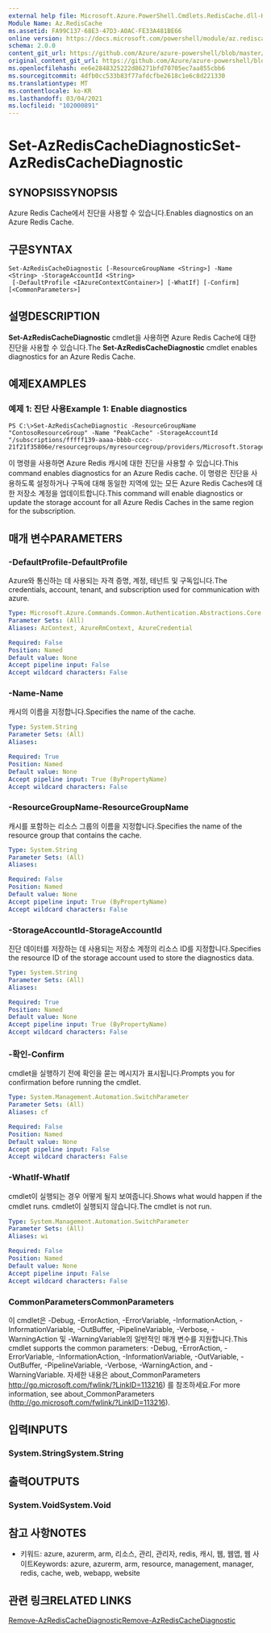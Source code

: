 ```yaml
---
external help file: Microsoft.Azure.PowerShell.Cmdlets.RedisCache.dll-Help.xml
Module Name: Az.RedisCache
ms.assetid: FA99C137-68E3-47D3-A0AC-FE33A481BE66
online version: https://docs.microsoft.com/powershell/module/az.rediscache/set-azrediscachediagnostic
schema: 2.0.0
content_git_url: https://github.com/Azure/azure-powershell/blob/master/src/RedisCache/RedisCache/help/Set-AzRedisCacheDiagnostic.md
original_content_git_url: https://github.com/Azure/azure-powershell/blob/master/src/RedisCache/RedisCache/help/Set-AzRedisCacheDiagnostic.md
ms.openlocfilehash: ee6e2848325222d86271bfd70705ec7aa855cbb6
ms.sourcegitcommit: 4dfb0cc533b83f77afdcfbe2618c1e6c8d221330
ms.translationtype: MT
ms.contentlocale: ko-KR
ms.lasthandoff: 03/04/2021
ms.locfileid: "102000891"
---
```

# <span data-ttu-id="efd56-101">Set-AzRedisCacheDiagnostic</span><span class="sxs-lookup"><span data-stu-id="efd56-101">Set-AzRedisCacheDiagnostic</span></span>

## <span data-ttu-id="efd56-102">SYNOPSIS</span><span class="sxs-lookup"><span data-stu-id="efd56-102">SYNOPSIS</span></span>
<span data-ttu-id="efd56-103">Azure Redis Cache에서 진단을 사용할 수 있습니다.</span><span class="sxs-lookup"><span data-stu-id="efd56-103">Enables diagnostics on an Azure Redis Cache.</span></span>

## <span data-ttu-id="efd56-104">구문</span><span class="sxs-lookup"><span data-stu-id="efd56-104">SYNTAX</span></span>

```
Set-AzRedisCacheDiagnostic [-ResourceGroupName <String>] -Name <String> -StorageAccountId <String>
 [-DefaultProfile <IAzureContextContainer>] [-WhatIf] [-Confirm] [<CommonParameters>]
```

## <span data-ttu-id="efd56-105">설명</span><span class="sxs-lookup"><span data-stu-id="efd56-105">DESCRIPTION</span></span>
<span data-ttu-id="efd56-106">**Set-AzRedisCacheDiagnostic** cmdlet을 사용하면 Azure Redis Cache에 대한 진단을 사용할 수 있습니다.</span><span class="sxs-lookup"><span data-stu-id="efd56-106">The **Set-AzRedisCacheDiagnostic** cmdlet enables diagnostics for an Azure Redis Cache.</span></span>

## <span data-ttu-id="efd56-107">예제</span><span class="sxs-lookup"><span data-stu-id="efd56-107">EXAMPLES</span></span>

### <span data-ttu-id="efd56-108">예제 1: 진단 사용</span><span class="sxs-lookup"><span data-stu-id="efd56-108">Example 1: Enable diagnostics</span></span>
```
PS C:\>Set-AzRedisCacheDiagnostic -ResourceGroupName "ContosoResourceGroup" -Name "PeakCache" -StorageAccountId "/subscriptions/fffff139-aaaa-bbbb-cccc-21f21f35806e/resourcegroups/myresourcegroup/providers/Microsoft.Storage/storageAccounts/mystorageaccount"
```

<span data-ttu-id="efd56-109">이 명령을 사용하면 Azure Redis 캐시에 대한 진단을 사용할 수 있습니다.</span><span class="sxs-lookup"><span data-stu-id="efd56-109">This command enables diagnostics for an Azure Redis cache.</span></span>
<span data-ttu-id="efd56-110">이 명령은 진단을 사용하도록 설정하거나 구독에 대해 동일한 지역에 있는 모든 Azure Redis Caches에 대한 저장소 계정을 업데이트합니다.</span><span class="sxs-lookup"><span data-stu-id="efd56-110">This command will enable diagnostics or update the storage account for all Azure Redis Caches in the same region for the subscription.</span></span>

## <span data-ttu-id="efd56-111">매개 변수</span><span class="sxs-lookup"><span data-stu-id="efd56-111">PARAMETERS</span></span>

### <span data-ttu-id="efd56-112">-DefaultProfile</span><span class="sxs-lookup"><span data-stu-id="efd56-112">-DefaultProfile</span></span>
<span data-ttu-id="efd56-113">Azure와 통신하는 데 사용되는 자격 증명, 계정, 테넌트 및 구독입니다.</span><span class="sxs-lookup"><span data-stu-id="efd56-113">The credentials, account, tenant, and subscription used for communication with azure.</span></span>

```yaml
Type: Microsoft.Azure.Commands.Common.Authentication.Abstractions.Core.IAzureContextContainer
Parameter Sets: (All)
Aliases: AzContext, AzureRmContext, AzureCredential

Required: False
Position: Named
Default value: None
Accept pipeline input: False
Accept wildcard characters: False
```

### <span data-ttu-id="efd56-114">-Name</span><span class="sxs-lookup"><span data-stu-id="efd56-114">-Name</span></span>
<span data-ttu-id="efd56-115">캐시의 이름을 지정합니다.</span><span class="sxs-lookup"><span data-stu-id="efd56-115">Specifies the name of the cache.</span></span>

```yaml
Type: System.String
Parameter Sets: (All)
Aliases:

Required: True
Position: Named
Default value: None
Accept pipeline input: True (ByPropertyName)
Accept wildcard characters: False
```

### <span data-ttu-id="efd56-116">-ResourceGroupName</span><span class="sxs-lookup"><span data-stu-id="efd56-116">-ResourceGroupName</span></span>
<span data-ttu-id="efd56-117">캐시를 포함하는 리소스 그룹의 이름을 지정합니다.</span><span class="sxs-lookup"><span data-stu-id="efd56-117">Specifies the name of the resource group that contains the cache.</span></span>

```yaml
Type: System.String
Parameter Sets: (All)
Aliases:

Required: False
Position: Named
Default value: None
Accept pipeline input: True (ByPropertyName)
Accept wildcard characters: False
```

### <span data-ttu-id="efd56-118">-StorageAccountId</span><span class="sxs-lookup"><span data-stu-id="efd56-118">-StorageAccountId</span></span>
<span data-ttu-id="efd56-119">진단 데이터를 저장하는 데 사용되는 저장소 계정의 리소스 ID를 지정합니다.</span><span class="sxs-lookup"><span data-stu-id="efd56-119">Specifies the resource ID of the storage account used to store the diagnostics data.</span></span>

```yaml
Type: System.String
Parameter Sets: (All)
Aliases:

Required: True
Position: Named
Default value: None
Accept pipeline input: True (ByPropertyName)
Accept wildcard characters: False
```

### <span data-ttu-id="efd56-120">-확인</span><span class="sxs-lookup"><span data-stu-id="efd56-120">-Confirm</span></span>
<span data-ttu-id="efd56-121">cmdlet을 실행하기 전에 확인을 묻는 메시지가 표시됩니다.</span><span class="sxs-lookup"><span data-stu-id="efd56-121">Prompts you for confirmation before running the cmdlet.</span></span>

```yaml
Type: System.Management.Automation.SwitchParameter
Parameter Sets: (All)
Aliases: cf

Required: False
Position: Named
Default value: None
Accept pipeline input: False
Accept wildcard characters: False
```

### <span data-ttu-id="efd56-122">-WhatIf</span><span class="sxs-lookup"><span data-stu-id="efd56-122">-WhatIf</span></span>
<span data-ttu-id="efd56-123">cmdlet이 실행되는 경우 어떻게 될지 보여줍니다.</span><span class="sxs-lookup"><span data-stu-id="efd56-123">Shows what would happen if the cmdlet runs.</span></span> <span data-ttu-id="efd56-124">cmdlet이 실행되지 않습니다.</span><span class="sxs-lookup"><span data-stu-id="efd56-124">The cmdlet is not run.</span></span>

```yaml
Type: System.Management.Automation.SwitchParameter
Parameter Sets: (All)
Aliases: wi

Required: False
Position: Named
Default value: None
Accept pipeline input: False
Accept wildcard characters: False
```

### <span data-ttu-id="efd56-125">CommonParameters</span><span class="sxs-lookup"><span data-stu-id="efd56-125">CommonParameters</span></span>
<span data-ttu-id="efd56-126">이 cmdlet은 -Debug, -ErrorAction, -ErrorVariable, -InformationAction, -InformationVariable, -OutBuffer, -PipelineVariable, -Verbose, -WarningAction 및 -WarningVariable의 일반적인 매개 변수를 지원합니다.</span><span class="sxs-lookup"><span data-stu-id="efd56-126">This cmdlet supports the common parameters: -Debug, -ErrorAction, -ErrorVariable, -InformationAction, -InformationVariable, -OutVariable, -OutBuffer, -PipelineVariable, -Verbose, -WarningAction, and -WarningVariable.</span></span> <span data-ttu-id="efd56-127">자세한 내용은 about_CommonParameters http://go.microsoft.com/fwlink/?LinkID=113216) 를 참조하세요.</span><span class="sxs-lookup"><span data-stu-id="efd56-127">For more information, see about_CommonParameters (http://go.microsoft.com/fwlink/?LinkID=113216).</span></span>

## <span data-ttu-id="efd56-128">입력</span><span class="sxs-lookup"><span data-stu-id="efd56-128">INPUTS</span></span>

### <span data-ttu-id="efd56-129">System.String</span><span class="sxs-lookup"><span data-stu-id="efd56-129">System.String</span></span>

## <span data-ttu-id="efd56-130">출력</span><span class="sxs-lookup"><span data-stu-id="efd56-130">OUTPUTS</span></span>

### <span data-ttu-id="efd56-131">System.Void</span><span class="sxs-lookup"><span data-stu-id="efd56-131">System.Void</span></span>

## <span data-ttu-id="efd56-132">참고 사항</span><span class="sxs-lookup"><span data-stu-id="efd56-132">NOTES</span></span>
* <span data-ttu-id="efd56-133">키워드: azure, azurerm, arm, 리소스, 관리, 관리자, redis, 캐시, 웹, 웹앱, 웹 사이트</span><span class="sxs-lookup"><span data-stu-id="efd56-133">Keywords: azure, azurerm, arm, resource, management, manager, redis, cache, web, webapp, website</span></span>

## <span data-ttu-id="efd56-134">관련 링크</span><span class="sxs-lookup"><span data-stu-id="efd56-134">RELATED LINKS</span></span>

[<span data-ttu-id="efd56-135">Remove-AzRedisCacheDiagnostic</span><span class="sxs-lookup"><span data-stu-id="efd56-135">Remove-AzRedisCacheDiagnostic</span></span>](./Remove-AzRedisCacheDiagnostic.md)


